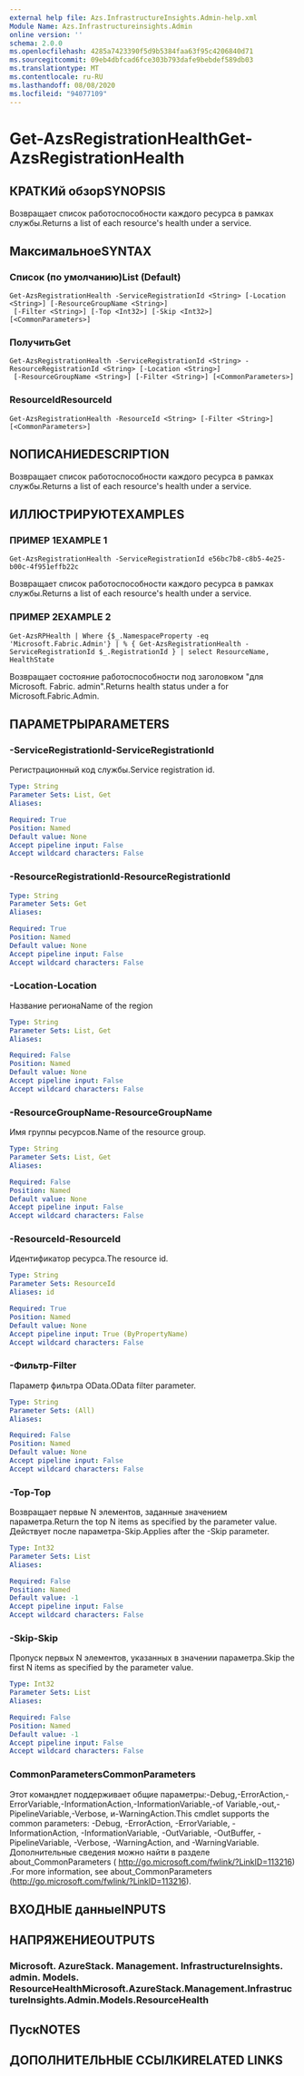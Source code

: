 ```yaml
---
external help file: Azs.InfrastructureInsights.Admin-help.xml
Module Name: Azs.Infrastructureinsights.Admin
online version: ''
schema: 2.0.0
ms.openlocfilehash: 4285a7423390f5d9b5384faa63f95c4206840d71
ms.sourcegitcommit: 09eb4dbfcad6fce303b793dafe9bebdef589db03
ms.translationtype: MT
ms.contentlocale: ru-RU
ms.lasthandoff: 08/08/2020
ms.locfileid: "94077109"
---
```

# <span data-ttu-id="c34ec-101">Get-AzsRegistrationHealth</span><span class="sxs-lookup"><span data-stu-id="c34ec-101">Get-AzsRegistrationHealth</span></span>

## <span data-ttu-id="c34ec-102">КРАТКИй обзор</span><span class="sxs-lookup"><span data-stu-id="c34ec-102">SYNOPSIS</span></span>
<span data-ttu-id="c34ec-103">Возвращает список работоспособности каждого ресурса в рамках службы.</span><span class="sxs-lookup"><span data-stu-id="c34ec-103">Returns a list of each resource's health under a service.</span></span>

## <span data-ttu-id="c34ec-104">Максимальное</span><span class="sxs-lookup"><span data-stu-id="c34ec-104">SYNTAX</span></span>

### <span data-ttu-id="c34ec-105">Список (по умолчанию)</span><span class="sxs-lookup"><span data-stu-id="c34ec-105">List (Default)</span></span>
```
Get-AzsRegistrationHealth -ServiceRegistrationId <String> [-Location <String>] [-ResourceGroupName <String>]
 [-Filter <String>] [-Top <Int32>] [-Skip <Int32>] [<CommonParameters>]
```

### <span data-ttu-id="c34ec-106">Получить</span><span class="sxs-lookup"><span data-stu-id="c34ec-106">Get</span></span>
```
Get-AzsRegistrationHealth -ServiceRegistrationId <String> -ResourceRegistrationId <String> [-Location <String>]
 [-ResourceGroupName <String>] [-Filter <String>] [<CommonParameters>]
```

### <span data-ttu-id="c34ec-107">ResourceId</span><span class="sxs-lookup"><span data-stu-id="c34ec-107">ResourceId</span></span>
```
Get-AzsRegistrationHealth -ResourceId <String> [-Filter <String>] [<CommonParameters>]
```

## <span data-ttu-id="c34ec-108">NОПИСАНИЕ</span><span class="sxs-lookup"><span data-stu-id="c34ec-108">DESCRIPTION</span></span>
<span data-ttu-id="c34ec-109">Возвращает список работоспособности каждого ресурса в рамках службы.</span><span class="sxs-lookup"><span data-stu-id="c34ec-109">Returns a list of each resource's health under a service.</span></span>

## <span data-ttu-id="c34ec-110">ИЛЛЮСТРИРУЮТ</span><span class="sxs-lookup"><span data-stu-id="c34ec-110">EXAMPLES</span></span>

### <span data-ttu-id="c34ec-111">ПРИМЕР 1</span><span class="sxs-lookup"><span data-stu-id="c34ec-111">EXAMPLE 1</span></span>
```
Get-AzsRegistrationHealth -ServiceRegistrationId e56bc7b8-c8b5-4e25-b00c-4f951effb22c
```

<span data-ttu-id="c34ec-112">Возвращает список работоспособности каждого ресурса в рамках службы.</span><span class="sxs-lookup"><span data-stu-id="c34ec-112">Returns a list of each resource's health under a service.</span></span>

### <span data-ttu-id="c34ec-113">ПРИМЕР 2</span><span class="sxs-lookup"><span data-stu-id="c34ec-113">EXAMPLE 2</span></span>
```
Get-AzsRPHealth | Where {$_.NamespaceProperty -eq 'Microsoft.Fabric.Admin'} | % { Get-AzsRegistrationHealth -ServiceRegistrationId $_.RegistrationId } | select ResourceName, HealthState
```

<span data-ttu-id="c34ec-114">Возвращает состояние работоспособности под заголовком "для Microsoft. Fabric. admin".</span><span class="sxs-lookup"><span data-stu-id="c34ec-114">Returns health status under a for Microsoft.Fabric.Admin.</span></span>

## <span data-ttu-id="c34ec-115">ПАРАМЕТРЫ</span><span class="sxs-lookup"><span data-stu-id="c34ec-115">PARAMETERS</span></span>

### <span data-ttu-id="c34ec-116">-ServiceRegistrationId</span><span class="sxs-lookup"><span data-stu-id="c34ec-116">-ServiceRegistrationId</span></span>
<span data-ttu-id="c34ec-117">Регистрационный код службы.</span><span class="sxs-lookup"><span data-stu-id="c34ec-117">Service registration id.</span></span>

```yaml
Type: String
Parameter Sets: List, Get
Aliases:

Required: True
Position: Named
Default value: None
Accept pipeline input: False
Accept wildcard characters: False
```

### <span data-ttu-id="c34ec-118">-ResourceRegistrationId</span><span class="sxs-lookup"><span data-stu-id="c34ec-118">-ResourceRegistrationId</span></span>


```yaml
Type: String
Parameter Sets: Get
Aliases:

Required: True
Position: Named
Default value: None
Accept pipeline input: False
Accept wildcard characters: False
```

### <span data-ttu-id="c34ec-119">-Location</span><span class="sxs-lookup"><span data-stu-id="c34ec-119">-Location</span></span>
<span data-ttu-id="c34ec-120">Название региона</span><span class="sxs-lookup"><span data-stu-id="c34ec-120">Name of the region</span></span>

```yaml
Type: String
Parameter Sets: List, Get
Aliases:

Required: False
Position: Named
Default value: None
Accept pipeline input: False
Accept wildcard characters: False
```

### <span data-ttu-id="c34ec-121">-ResourceGroupName</span><span class="sxs-lookup"><span data-stu-id="c34ec-121">-ResourceGroupName</span></span>
<span data-ttu-id="c34ec-122">Имя группы ресурсов.</span><span class="sxs-lookup"><span data-stu-id="c34ec-122">Name of the resource group.</span></span>

```yaml
Type: String
Parameter Sets: List, Get
Aliases:

Required: False
Position: Named
Default value: None
Accept pipeline input: False
Accept wildcard characters: False
```

### <span data-ttu-id="c34ec-123">-ResourceId</span><span class="sxs-lookup"><span data-stu-id="c34ec-123">-ResourceId</span></span>
<span data-ttu-id="c34ec-124">Идентификатор ресурса.</span><span class="sxs-lookup"><span data-stu-id="c34ec-124">The resource id.</span></span>

```yaml
Type: String
Parameter Sets: ResourceId
Aliases: id

Required: True
Position: Named
Default value: None
Accept pipeline input: True (ByPropertyName)
Accept wildcard characters: False
```

### <span data-ttu-id="c34ec-125">-Фильтр</span><span class="sxs-lookup"><span data-stu-id="c34ec-125">-Filter</span></span>
<span data-ttu-id="c34ec-126">Параметр фильтра OData.</span><span class="sxs-lookup"><span data-stu-id="c34ec-126">OData filter parameter.</span></span>

```yaml
Type: String
Parameter Sets: (All)
Aliases:

Required: False
Position: Named
Default value: None
Accept pipeline input: False
Accept wildcard characters: False
```

### <span data-ttu-id="c34ec-127">-Top</span><span class="sxs-lookup"><span data-stu-id="c34ec-127">-Top</span></span>
<span data-ttu-id="c34ec-128">Возвращает первые N элементов, заданные значением параметра.</span><span class="sxs-lookup"><span data-stu-id="c34ec-128">Return the top N items as specified by the parameter value.</span></span>
<span data-ttu-id="c34ec-129">Действует после параметра-Skip.</span><span class="sxs-lookup"><span data-stu-id="c34ec-129">Applies after the -Skip parameter.</span></span>

```yaml
Type: Int32
Parameter Sets: List
Aliases:

Required: False
Position: Named
Default value: -1
Accept pipeline input: False
Accept wildcard characters: False
```

### <span data-ttu-id="c34ec-130">-Skip</span><span class="sxs-lookup"><span data-stu-id="c34ec-130">-Skip</span></span>
<span data-ttu-id="c34ec-131">Пропуск первых N элементов, указанных в значении параметра.</span><span class="sxs-lookup"><span data-stu-id="c34ec-131">Skip the first N items as specified by the parameter value.</span></span>

```yaml
Type: Int32
Parameter Sets: List
Aliases:

Required: False
Position: Named
Default value: -1
Accept pipeline input: False
Accept wildcard characters: False
```

### <span data-ttu-id="c34ec-132">CommonParameters</span><span class="sxs-lookup"><span data-stu-id="c34ec-132">CommonParameters</span></span>
<span data-ttu-id="c34ec-133">Этот командлет поддерживает общие параметры:-Debug,-ErrorAction,-ErrorVariable,-InformationAction,-InformationVariable,-of Variable,-out,-PipelineVariable,-Verbose, и-WarningAction.</span><span class="sxs-lookup"><span data-stu-id="c34ec-133">This cmdlet supports the common parameters: -Debug, -ErrorAction, -ErrorVariable, -InformationAction, -InformationVariable, -OutVariable, -OutBuffer, -PipelineVariable, -Verbose, -WarningAction, and -WarningVariable.</span></span> <span data-ttu-id="c34ec-134">Дополнительные сведения можно найти в разделе about_CommonParameters ( http://go.microsoft.com/fwlink/?LinkID=113216) .</span><span class="sxs-lookup"><span data-stu-id="c34ec-134">For more information, see about_CommonParameters (http://go.microsoft.com/fwlink/?LinkID=113216).</span></span>

## <span data-ttu-id="c34ec-135">ВХОДНЫЕ данные</span><span class="sxs-lookup"><span data-stu-id="c34ec-135">INPUTS</span></span>

## <span data-ttu-id="c34ec-136">НАПРЯЖЕНИЕ</span><span class="sxs-lookup"><span data-stu-id="c34ec-136">OUTPUTS</span></span>

### <span data-ttu-id="c34ec-137">Microsoft. AzureStack. Management. InfrastructureInsights. admin. Models. ResourceHealth</span><span class="sxs-lookup"><span data-stu-id="c34ec-137">Microsoft.AzureStack.Management.InfrastructureInsights.Admin.Models.ResourceHealth</span></span>

## <span data-ttu-id="c34ec-138">Пуск</span><span class="sxs-lookup"><span data-stu-id="c34ec-138">NOTES</span></span>

## <span data-ttu-id="c34ec-139">ДОПОЛНИТЕЛЬНЫЕ ССЫЛКИ</span><span class="sxs-lookup"><span data-stu-id="c34ec-139">RELATED LINKS</span></span>
